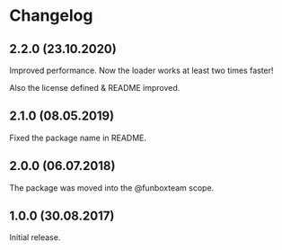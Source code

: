 # Changelog

## 2.2.0 (23.10.2020)

Improved performance. Now the loader works at least two times faster!

Also the license defined & README improved.


## 2.1.0 (08.05.2019)

Fixed the package name in README.


## 2.0.0 (06.07.2018)

The package was moved into the @funboxteam scope.


## 1.0.0 (30.08.2017)

Initial release.
